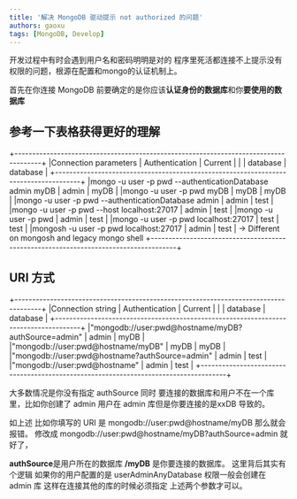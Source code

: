 ```yaml
---
title: '解决 MongoDB 驱动提示 not authorized 的问题'
authors: gaoxu
tags: [MongoDB, Develop]
---
```


开发过程中有时会遇到用户名和密码明明是对的 程序里死活都连接不上提示没有权限的问题，根源在配置和mongo的认证机制上。

首先在你连接 MongoDB 前要确定的是你应该**认证身份的数据库**和你**要使用的数据库**

## 参考一下表格获得更好的理解
+-------------------------------------------------------------------------------------+
|Connection parameters                                    | Authentication | Current  |
|                                                         | database       | database |
+-------------------------------------------------------------------------------------+
|mongo -u user -p pwd --authenticationDatabase admin myDB |     admin      |   myDB   |
|mongo -u user -p pwd myDB                                |     myDB       |   myDB   |
|mongo -u user -p pwd --authenticationDatabase admin      |     admin      |   test   |
|mongo -u user -p pwd --host localhost:27017              |     admin      |   test   |
|mongo -u user -p pwd                                     |     admin      |   test   |
|mongo -u user -p pwd localhost:27017                     |     test       |   test   |
|mongosh -u user -p pwd localhost:27017                   |     admin      |   test   | -> Different on mongosh and legacy mongo shell
+-------------------------------------------------------------------------------------+

## URI 方式
+-------------------------------------------------------------------------------------+
|Connection string                                        | Authentication | Current  |
|                                                         | database       | database |
+-------------------------------------------------------------------------------------+
|"mongodb://user:pwd@hostname/myDB?authSource=admin"      |     admin      |   myDB   |
|"mongodb://user:pwd@hostname/myDB"                       |     myDB       |   myDB   |
|"mongodb://user:pwd@hostname?authSource=admin"           |     admin      |   test   |
|"mongodb://user:pwd@hostname"                            |     admin      |   test   |
+-------------------------------------------------------------------------------------+

大多数情况是你没有指定 authSource 同时 要连接的数据库和用户不在一个库里，比如你创建了 admin 用户在 admin 库但是你要连接的是xxDB 导致的。

如上述 比如你填写的 URI 是 mongodb://user:pwd@hostname/myDB 那么就会报错。 修改成 mongodb://user:pwd@hostname/myDB?authSource=admin 就好了，

**authSource**是用户所在的数据库 **/myDB** 是你要连接的数据库。 这里背后其实有个逻辑 如果你的用户配置的是 userAdminAnyDatabase 权限一般会创建在 admin 库 这样在连接其他的库的时候必须指定 上述两个参数才可以。

